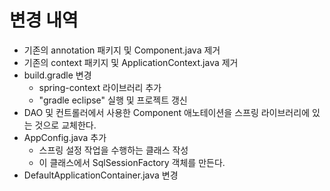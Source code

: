 # 변경 내역
- 기존의 annotation 패키지 및 Component.java 제거
- 기존의 context 패키지 및 ApplicationContext.java 제거
- build.gradle 변경
    - spring-context 라이브러리 추가
    - "gradle eclipse" 실행 및 프로젝트 갱신
- DAO 및 컨트롤러에서 사용한 Component 애노테이션을 스프링 라이브러리에 있는 것으로 교체한다. 
- AppConfig.java 추가
    - 스프링 설정 작업을 수행하는 클래스 작성
    - 이 클래스에서 SqlSessionFactory 객체를 만든다. 
- DefaultApplicationContainer.java 변경





